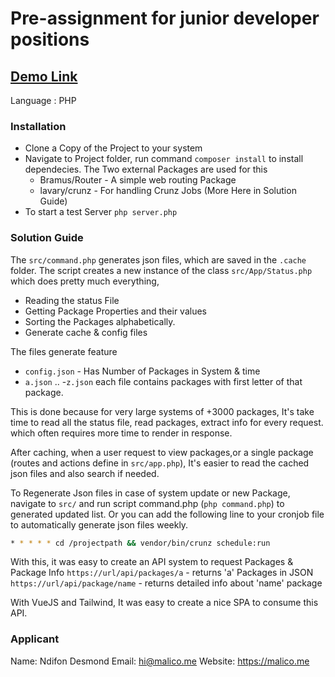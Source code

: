 # Pre-assignment for junior developer positions

## [Demo Link](https://reaktor.malico.me/)

Language : PHP 

### Installation

* Clone a Copy of the Project to your system
* Navigate to Project folder, run command `composer install` to install dependecies. The Two external Packages are used for this 
  - Bramus/Router - A simple web routing Package
  - lavary/crunz - For handling Crunz Jobs (More Here in Solution Guide)
* To start a test Server `php server.php`

### Solution Guide

The `src/command.php` generates json files, which are saved in the `.cache` folder. The script creates a new instance of the class `src/App/Status.php` which does pretty much everything, 
- Reading the status File
- Getting Package Properties and their values
- Sorting the Packages alphabetically.
- Generate cache & config files

The files generate feature
- `config.json` - Has Number of Packages in System & time
- `a.json`
.. 
-`z.json`
each file contains packages with first letter of that package.

This is done because for very large systems of +3000 packages, It's take time to read all the status file, read packages, extract info for every request. which often requires more time to render in response.

After caching, when a user request to view packages,or a single package (routes and actions define in `src/app.php`), It's easier to read the cached json files and also search if needed.

To Regenerate Json files in case of system update or new Package, navigate to `src/` and run script command.php (`php command.php`) to generated updated list. Or you can add the following line to your cronjob file to automatically generate json files weekly.
```bash
* * * * * cd /projectpath && vendor/bin/crunz schedule:run
```

With this, it was easy to create an API system to request Packages & Package Info
`https://url/api/packages/a` - returns 'a' Packages in JSON
`https://url/api/package/name` - returns detailed info about 'name' package 

With VueJS and Tailwind, It was easy to create a nice SPA to consume this API.


### Applicant
Name: Ndifon Desmond
Email: hi@malico.me
Website: https://malico.me

